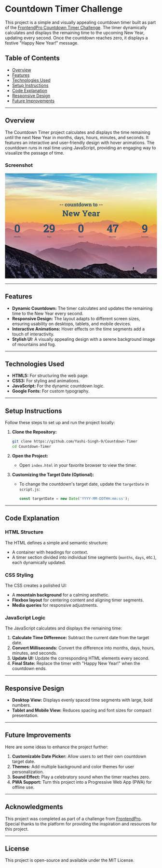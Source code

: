 # Countdown Timer Challenge

This project is a simple and visually appealing countdown timer built as part of the [FrontendPro Countdown Timer Challenge](https://www.frontendpro.dev/frontend-coding-challenges/countdown-timer-B7Jt5LYOpcWMkYU0fvAL). The timer dynamically calculates and displays the remaining time to the upcoming New Year, updating every second. Once the countdown reaches zero, it displays a festive "Happy New Year!" message.

## Table of Contents

- [Overview](#overview)
- [Features](#features)
- [Technologies Used](#technologies-used)
- [Setup Instructions](#setup-instructions)
- [Code Explanation](#code-explanation)
- [Responsive Design](#responsive-design)
- [Future Improvements](#future-improvements)

---

## Overview

The Countdown Timer project calculates and displays the time remaining until the next New Year in months, days, hours, minutes, and seconds. It features an interactive and user-friendly design with hover animations. The countdown runs in real time using JavaScript, providing an engaging way to visualize the passage of time.

### Screenshot

![Screenshot of Countdown Timer](images/Screenshot.png)

---

## Features

- **Dynamic Countdown:** The timer calculates and updates the remaining time to the New Year every second.
- **Responsive Design:** The layout adapts to different screen sizes, ensuring usability on desktops, tablets, and mobile devices.
- **Interactive Animations:** Hover effects on the time segments add a touch of interactivity.
- **Stylish UI:** A visually appealing design with a serene background image of mountains and fog.

---

## Technologies Used

- **HTML5:** For structuring the web page.
- **CSS3:** For styling and animations.
- **JavaScript:** For the dynamic countdown logic.
- **Google Fonts:** For custom typography.

---

## Setup Instructions

Follow these steps to set up and run the project locally:

1. **Clone the Repository:**
   ```bash
   git clone https://github.com/Yashi-Singh-9/Countdown-Timer
   cd Countdown-Timer
   ```

2. **Open the Project:**
   - Open `index.html` in your favorite browser to view the timer.

3. **Customizing the Target Date (Optional):**
   - To change the countdown's target date, update the `targetDate` in `script.js`:
     ```javascript
     const targetDate = new Date('YYYY-MM-DDTHH:mm:ss');
     ```

---

## Code Explanation

### HTML Structure

The HTML defines a simple and semantic structure:
- A container with headings for context.
- A timer section divided into individual time segments (`months`, `days`, etc.), each dynamically updated.

### CSS Styling

The CSS creates a polished UI:
- A **mountain background** for a calming aesthetic.
- **Flexbox layout** for centering content and aligning timer segments.
- **Media queries** for responsive adjustments.

### JavaScript Logic

The JavaScript calculates and displays the remaining time:
1. **Calculate Time Difference:** Subtract the current date from the target date.
2. **Convert Milliseconds:** Convert the difference into months, days, hours, minutes, and seconds.
3. **Update UI:** Update the corresponding HTML elements every second.
4. **Final State:** Replace the timer with "Happy New Year!" when the countdown ends.

---

## Responsive Design

- **Desktop View:** Displays evenly spaced time segments with large, bold numbers.
- **Tablet and Mobile View:** Reduces spacing and font sizes for compact presentation.

---

## Future Improvements

Here are some ideas to enhance the project further:
1. **Customizable Date Picker:** Allow users to set their own countdown target date.
2. **Themes:** Add multiple background and color themes for user personalization.
3. **Sound Effect:** Play a celebratory sound when the timer reaches zero.
4. **PWA Support:** Turn this project into a Progressive Web App (PWA) for offline use.

---

## Acknowledgments

This project was completed as part of a challenge from [FrontendPro](https://www.frontendpro.dev/). Special thanks to the platform for providing the inspiration and resources for this project.

---

## License

This project is open-source and available under the MIT License.
